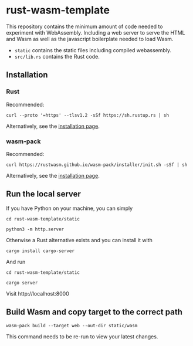 # rust-wasm-template

This repository contains the minimum amount of code needed to experiment with WebAssembly. Including a web server to serve the HTML and Wasm as well as the javascript boilerplate needed to load Wasm.

- `static` contains the static files including compiled webassembly.
- `src/lib.rs` contains the Rust code.

## Installation

### Rust

Recommended:
```
curl --proto '=https' --tlsv1.2 -sSf https://sh.rustup.rs | sh
```

Alternatively, see the [installation page](https://www.rust-lang.org/tools/install).

### wasm-pack

Recommended:
```
curl https://rustwasm.github.io/wasm-pack/installer/init.sh -sSf | sh
```

Alternatively, see the [installation page](https://rustwasm.github.io/wasm-pack/installer/).

## Run the local server

If you have Python on your machine, you can simply

```
cd rust-wasm-template/static

python3 -m http.server
```

Otherwise a Rust alternative exists and you can install it with

```
cargo install cargo-server
```

And run

```
cd rust-wasm-template/static

cargo server
```

Visit http://localhost:8000

## Build Wasm and copy target to the correct path

```
wasm-pack build --target web --out-dir static/wasm                                     
```

This command needs to be re-run to view your latest changes.
